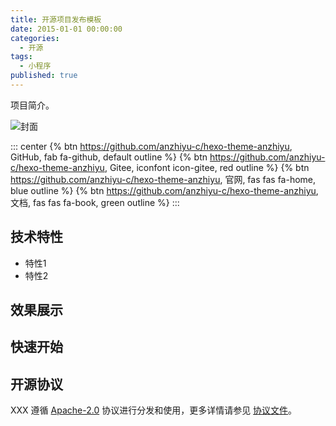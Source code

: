 ```yaml
---
title: 开源项目发布模板
date: 2015-01-01 00:00:00
categories:
  - 开源
tags:
  - 小程序
published: true
---
```


项目简介。

![封面](/assets/image/cover.png)

::: center
{% btn https://github.com/anzhiyu-c/hexo-theme-anzhiyu, GitHub, fab fa-github, default outline %}
{% btn https://github.com/anzhiyu-c/hexo-theme-anzhiyu, Gitee, iconfont icon-gitee, red outline %}
{% btn https://github.com/anzhiyu-c/hexo-theme-anzhiyu, 官网, fas fas fa-home, blue outline %}
{% btn https://github.com/anzhiyu-c/hexo-theme-anzhiyu, 文档, fas fas fa-book, green outline %}
:::

## 技术特性

- 特性1
- 特性2

## 效果展示

## 快速开始

## 开源协议

XXX 遵循 [Apache-2.0](//) 协议进行分发和使用，更多详情请参见 [协议文件](//)。
